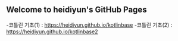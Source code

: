 ## Welcome to heidiyun's GitHub Pages
-코틀린 기초(1) : <https://heidiyun.github.io/kotlinbase>
-코틀린 기초(2) : <https://heidiyun.github.io/kotlinbase2>
